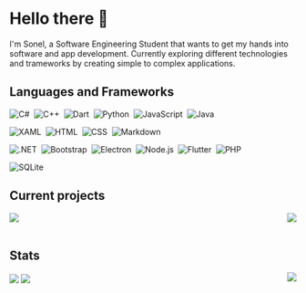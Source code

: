 # Hello there 👋

I'm Sonel, a Software Engineering Student that wants to get my hands into software and app development. Currently exploring different technologies and trameworks by creating simple to complex applications. 


## Languages and Frameworks
![C#](https://img.shields.io/badge/-CSharp-black?style=flat&logo=csharp&logoColor=239120)&nbsp;
![C++](https://img.shields.io/badge/-C++-black?style=flat&logo=C%2B%2B&logoColor=00599C)&nbsp;
![Dart](https://img.shields.io/badge/-Dart-black?style=flat&logo=dart&logoColor=0175C2)&nbsp;
![Python](https://img.shields.io/badge/-Python-black?style=flat&logo=python)&nbsp;
![JavaScript](https://img.shields.io/badge/-JavaScript-black?style=flat&logo=javascript)&nbsp;
![Java](https://img.shields.io/badge/-Java-black?style=flat&logo=Java&logoColor=FFA518)&nbsp;

![XAML](https://img.shields.io/badge/-XAML-black?style=flat&logo=XAML&logoColor=0C54C2)&nbsp;
![HTML](https://img.shields.io/badge/-HTML-black?style=flat&logo=HTML5)&nbsp;
![CSS](https://img.shields.io/badge/-CSS-black?style=flat&logo=CSS3&logoColor=1572B6)&nbsp;
![Markdown](https://img.shields.io/badge/-Markdown-black?style=flat&logo=markdown)&nbsp;

![.NET](https://img.shields.io/badge/-.NET-black?style=flat&logo=dotnet&logoColor=512BD4)&nbsp;
![Bootstrap](https://img.shields.io/badge/-Bootstrap-black?style=flat&logo=bootstrap&logoColor=563D7C)&nbsp;
![Electron](https://img.shields.io/badge/-Electron-black?style=flat&logo=electron&logoColor=#47848F)&nbsp;
![Node.js](https://img.shields.io/badge/-Node.js-black?style=flat&logo=node.js)&nbsp;
![Flutter](https://img.shields.io/badge/-Flutter-black?style=flat&logo=flutter&logoColor=02569B)&nbsp;
![PHP](https://img.shields.io/badge/-PHP-black?style=flat&logo=PHP&logoColor=777BB4)&nbsp;

![SQLite](https://img.shields.io/badge/-SQLite-black?style=flat&logo=sqlite&logoColor=FFA518)&nbsp;

## Current projects
<a href="https://github.com/soneliem/waiua">
  <img align="center" src="https://github-readme-stats.vercel.app/api/pin/?username=soneliem&repo=waiua&theme=dark" />
</a>
<a href="https://github.com/soneliem/Useful-ValorantAPI-Info" style="float:right;">
  <img align="center" src="https://github-readme-stats.vercel.app/api/pin/?username=soneliem&repo=Useful-ValorantAPI-Info&theme=dark" />
</a><br><br>


## Stats
<a align="center">
  <img align="center" src="https://github-readme-stats.vercel.app/api?username=Soneliem&count_private=true&theme=dark&show_icons=true&include_all_commits=true" />
</a>
<a style="float:right;">
  <img align="center" src="https://github-readme-stats.vercel.app/api/top-langs/?username=Soneliem&layout=compact&theme=dark" />
</a>
<a>
  <img align="center" src="https://github-readme-stats.vercel.app/api/wakatime?username=Soneliem&theme=dark&layout=compact" />
</a>

